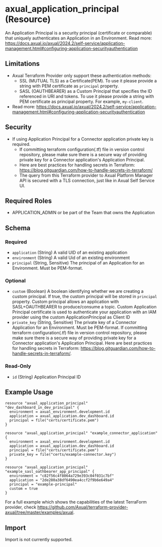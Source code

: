 # axual_application_principal (Resource)

An Application Principal is a security principal (certificate or comparable) that uniquely authenticates an Application in an Environment. Read more: https://docs.axual.io/axual/2024.2/self-service/application-management.html#configuring-application-securityauthentication

## Limitations
- Axual Terraform Provider only support these authentication methods:
	- SSL (MUTUAL TLS) as a Certificate(PEM). To use it please provide a string with PEM certificate as `principal` property.
	- SASL (OAUTHBEARER) as a Custom Principal that specifies the ID referenced in URI and tokens. To use it please provide a string with PEM certificate as principal property. For example, `my-client`.
- Read more: https://docs.axual.io/axual/2024.2/self-service/application-management.html#configuring-application-securityauthentication

## Security
- If using Application Principal for a Connector application private key is required.
   - If committing terraform configuration(.tf) file in version control repository, please make sure there is a secure way of providing private key for a Connector application's Application Principal.
   - Here are best practices for handling secrets in Terraform: https://blog.gitguardian.com/how-to-handle-secrets-in-terraform/
   - The query from this Terraform provider to Axual Platform Manager API is secured with a TLS connection, just like in Axual Self Service UI.

## Required Roles
- APPLICATION_ADMIN or be part of the Team that owns the Application

<!-- schema generated by tfplugindocs -->
## Schema

### Required

- `application` (String) A valid UID of an existing application
- `environment` (String) A valid Uid of an existing environment
- `principal` (String, Sensitive) The principal of an Application for an Environment. Must be PEM-format.

### Optional

- `custom` (Boolean) A boolean identifying whether we are creating a custom principal. If true, the custom principal will be stored in `principal` property. Custom principal allows an application with SASL+OAUTHBEARER to produce/consume a topic. Custom Application Principal certificate is used to authenticate your application with an IAM provider using the custom ApplicationPrincipal as Client ID
- `private_key` (String, Sensitive) The private key of a Connector Application for an Environment. Must be PEM-format. If committing terraform configuration(.tf) file in version control repository, please make sure there is a secure way of providing private key for a Connector application's Application Principal. Here are best practices for handling secrets in Terraform: https://blog.gitguardian.com/how-to-handle-secrets-in-terraform/.

### Read-Only

- `id` (String) Application Principal ID

## Example Usage

```hcl
resource "axual_application_principal" "dev_dashboard_in_dev_principal" {
  environment = axual_environment.development.id
  application = axual_application.dev_dashboard.id
  principal = file("certs/certificate.pem")
}

resource "axual_application_principal" "example_connector_application" {
  environment = axual_environment.development.id
  application = axual_application.dev_dashboard.id
  principal = file("certs/certificate.pem")
  private_key = file("certs/example-connector.key")
}

resource "axual_application_principal" "example_sasl_oathbearer_app_principal" {
  environment = "c82f56c4f8064a729e393c04f031c7bf"
  application = "2de280a38df6490ea4ccf2f9b6e649a4"
  principal = "example-principal"
  custom = true
}
```

For a full example which shows the capabilities of the latest TerraForm provider, check https://github.com/Axual/terraform-provider-axual/tree/master/examples/axual.

## Import

Import is not currently supported.